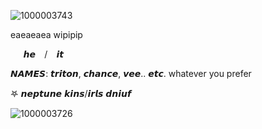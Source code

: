 ![1000003743](https://github.com/user-attachments/assets/713e1ed4-6dc2-46d7-a674-4636102ee50a)

eaeaeaea wipipip

  ⠀⠀𝙝𝙚  ⠀/  ⠀𝙞𝙩 ⠀

𝙉𝘼𝙈𝙀𝙎: 𝙩𝙧𝙞𝙩𝙤𝙣, 𝙘𝙝𝙖𝙣𝙘𝙚, 𝙫𝙚𝙚.. 𝙚𝙩𝙘. whatever you prefer

𖤐  𝙣𝙚𝙥𝙩𝙪𝙣𝙚 𝙠𝙞𝙣𝙨/𝙞𝙧𝙡𝙨 𝙙𝙣𝙞𝙪𝙛 

![1000003726](https://github.com/user-attachments/assets/554e4f70-4187-4b2e-b9bd-6d297c851b3f)

